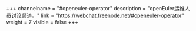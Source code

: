 +++
channelname = "#openeuler-operator"
description = "openEuler运维人员讨论频道。"
link = "https://webchat.freenode.net/#openeuler-operator"
weight =  7
visible = false
+++
